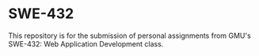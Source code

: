 # SWE-432
This repository is for the submission of personal assignments from GMU's SWE-432: Web Application Development class.

